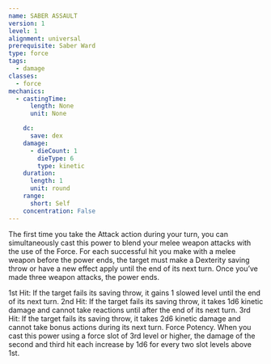 ```yaml
---
name: SABER ASSAULT
version: 1
level: 1
alignment: universal
prerequisite: Saber Ward
type: force
tags:
  - damage
classes:
  - force
mechanics:
  - castingTime:
      length: None
      unit: None

    dc:
      save: dex
    damage:
      - dieCount: 1
        dieType: 6
        type: kinetic
    duration:
      length: 1
      unit: round
    range:
      short: Self
    concentration: False
---
```

The first time you take the Attack action during your turn, you can simultaneously cast this power to blend your melee weapon attacks with the use of the Force. For each successful hit you make with a melee weapon before the power ends, the target must make a Dexterity saving throw or have a new effect apply until the end of its next turn. Once you’ve made three weapon attacks, the power ends.

1st Hit: If the target fails its saving throw, it gains 1 slowed level until the end of its next turn.
2nd Hit: If the target fails its saving throw, it takes 1d6 kinetic damage and cannot take reactions until after the end of its next turn.
3rd Hit: If the target fails its saving throw, it takes 2d6 kinetic damage and cannot take bonus actions during its next turn.
Force Potency. When you cast this power using a force slot of 3rd level or higher, the damage of the second and third hit each increase by 1d6 for every two slot levels above 1st.


    